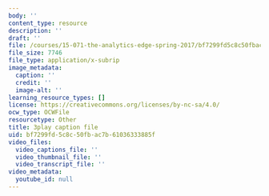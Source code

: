 ```yaml
---
body: ''
content_type: resource
description: ''
draft: ''
file: /courses/15-071-the-analytics-edge-spring-2017/bf7299fd5c8c50fbac7b61036333885f_35kwBJQwmLg.vtt
file_size: 7746
file_type: application/x-subrip
image_metadata:
  caption: ''
  credit: ''
  image-alt: ''
learning_resource_types: []
license: https://creativecommons.org/licenses/by-nc-sa/4.0/
ocw_type: OCWFile
resourcetype: Other
title: 3play caption file
uid: bf7299fd-5c8c-50fb-ac7b-61036333885f
video_files:
  video_captions_file: ''
  video_thumbnail_file: ''
  video_transcript_file: ''
video_metadata:
  youtube_id: null
---
```

